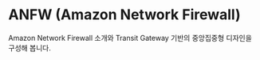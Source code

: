 # ANFW (Amazon Network Firewall)

Amazon Network Firewall 소개와 Transit Gateway 기반의 중앙집중형 디자인을 구성해 봅니다.&#x20;

